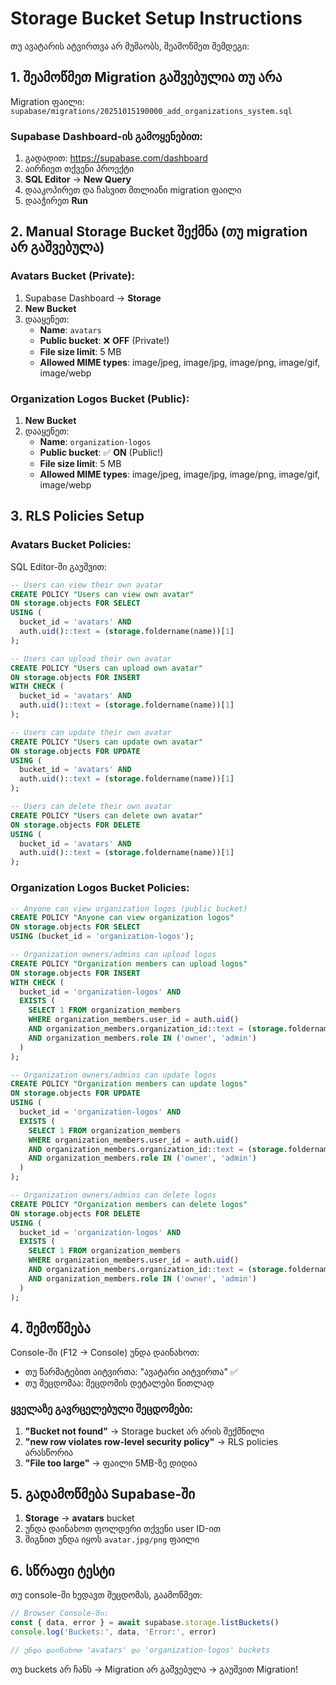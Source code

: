 # Storage Bucket Setup Instructions

თუ ავატარის ატვირთვა არ მუშაობს, შეამოწმეთ შემდეგი:

## 1. შეამოწმეთ Migration გაშვებულია თუ არა

Migration ფაილი: `supabase/migrations/20251015190000_add_organizations_system.sql`

### Supabase Dashboard-ის გამოყენებით:

1. გადადით: https://supabase.com/dashboard
2. აირჩიეთ თქვენი პროექტი
3. **SQL Editor** → **New Query**
4. დააკოპირეთ და ჩასვით მთლიანი migration ფაილი
5. დააჭირეთ **Run**

## 2. Manual Storage Bucket შექმნა (თუ migration არ გაშვებულა)

### Avatars Bucket (Private):

1. Supabase Dashboard → **Storage**
2. **New Bucket**
3. დააყენეთ:
   - **Name**: `avatars`
   - **Public bucket**: ❌ **OFF** (Private!)
   - **File size limit**: 5 MB
   - **Allowed MIME types**: image/jpeg, image/jpg, image/png, image/gif, image/webp

### Organization Logos Bucket (Public):

1. **New Bucket**
2. დააყენეთ:
   - **Name**: `organization-logos`
   - **Public bucket**: ✅ **ON** (Public!)
   - **File size limit**: 5 MB
   - **Allowed MIME types**: image/jpeg, image/jpg, image/png, image/gif, image/webp

## 3. RLS Policies Setup

### Avatars Bucket Policies:

SQL Editor-ში გაუშვით:

```sql
-- Users can view their own avatar
CREATE POLICY "Users can view own avatar"
ON storage.objects FOR SELECT
USING (
  bucket_id = 'avatars' AND
  auth.uid()::text = (storage.foldername(name))[1]
);

-- Users can upload their own avatar
CREATE POLICY "Users can upload own avatar"
ON storage.objects FOR INSERT
WITH CHECK (
  bucket_id = 'avatars' AND
  auth.uid()::text = (storage.foldername(name))[1]
);

-- Users can update their own avatar
CREATE POLICY "Users can update own avatar"
ON storage.objects FOR UPDATE
USING (
  bucket_id = 'avatars' AND
  auth.uid()::text = (storage.foldername(name))[1]
);

-- Users can delete their own avatar
CREATE POLICY "Users can delete own avatar"
ON storage.objects FOR DELETE
USING (
  bucket_id = 'avatars' AND
  auth.uid()::text = (storage.foldername(name))[1]
);
```

### Organization Logos Bucket Policies:

```sql
-- Anyone can view organization logos (public bucket)
CREATE POLICY "Anyone can view organization logos"
ON storage.objects FOR SELECT
USING (bucket_id = 'organization-logos');

-- Organization owners/admins can upload logos
CREATE POLICY "Organization members can upload logos"
ON storage.objects FOR INSERT
WITH CHECK (
  bucket_id = 'organization-logos' AND
  EXISTS (
    SELECT 1 FROM organization_members
    WHERE organization_members.user_id = auth.uid()
    AND organization_members.organization_id::text = (storage.foldername(name))[1]
    AND organization_members.role IN ('owner', 'admin')
  )
);

-- Organization owners/admins can update logos
CREATE POLICY "Organization members can update logos"
ON storage.objects FOR UPDATE
USING (
  bucket_id = 'organization-logos' AND
  EXISTS (
    SELECT 1 FROM organization_members
    WHERE organization_members.user_id = auth.uid()
    AND organization_members.organization_id::text = (storage.foldername(name))[1]
    AND organization_members.role IN ('owner', 'admin')
  )
);

-- Organization owners/admins can delete logos
CREATE POLICY "Organization members can delete logos"
ON storage.objects FOR DELETE
USING (
  bucket_id = 'organization-logos' AND
  EXISTS (
    SELECT 1 FROM organization_members
    WHERE organization_members.user_id = auth.uid()
    AND organization_members.organization_id::text = (storage.foldername(name))[1]
    AND organization_members.role IN ('owner', 'admin')
  )
);
```

## 4. შემოწმება

Console-ში (F12 → Console) უნდა დაინახოთ:
- თუ წარმატებით აიტვირთა: "ავატარი აიტვირთა" ✅
- თუ შეცდომაა: შეცდომის დეტალები წითლად

### ყველაზე გავრცელებული შეცდომები:

1. **"Bucket not found"** → Storage bucket არ არის შექმნილი
2. **"new row violates row-level security policy"** → RLS policies არასწორია
3. **"File too large"** → ფაილი 5MB-ზე დიდია

## 5. გადამოწმება Supabase-ში

1. **Storage** → **avatars** bucket
2. უნდა დაინახოთ ფოლდერი თქვენი user ID-ით
3. შიგნით უნდა იყოს `avatar.jpg/png` ფაილი

## 6. სწრაფი ტესტი

თუ console-ში ხედავთ შეცდომას, გაამოწმეთ:

```javascript
// Browser Console-ში:
const { data, error } = await supabase.storage.listBuckets()
console.log('Buckets:', data, 'Error:', error)

// უნდა დაინახოთ 'avatars' და 'organization-logos' buckets
```

თუ buckets არ ჩანს → Migration არ გაშვებულა → გაუშვით Migration!
